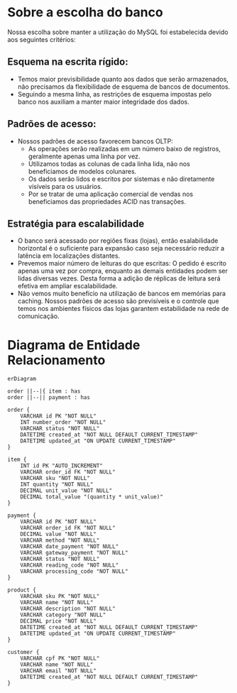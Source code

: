 # Sobre a escolha do banco

Nossa escolha sobre manter a utilização do MySQL foi estabelecida devido aos seguintes critérios:

## Esquema na escrita rígido:
- Temos maior previsibilidade quanto aos dados que serão armazenados, não precisamos da flexibilidade de esquema de bancos de documentos.
- Seguindo a mesma linha, as restrições de esquema impostas pelo banco nos auxiliam a manter maior integridade dos dados.

## Padrões de acesso:
- Nossos padrões de acesso favorecem bancos OLTP:
    - As operações serão realizadas em um número baixo de registros, geralmente apenas uma linha por vez.
    - Utilizamos todas as colunas de cada linha lida, não nos beneficiamos de modelos colunares.
    - Os dados serão lidos e escritos por sistemas e não diretamente visíveis para os usuários.
    - Por se tratar de uma aplicação comercial de vendas nos beneficiamos das propriedades ACID nas transações.

## Estratégia para escalabilidade
- O banco será acessado por regiões fixas (lojas), então esalabilidade horizontal é o suficiente para expansão caso seja necessário reduzir a latência em localizações distantes.
- Prevemos maior número de leituras do que escritas: O pedido é escrito apenas uma vez por compra, enquanto as demais entidades podem ser lidas diversas vezes. Desta forma a adição de réplicas de leitura será efetiva em ampliar escalabilidade.
- Não vemos muito benefício na utilização de bancos em memórias para caching. Nossos padrões de acesso são previsíveis e o controle que temos nos ambientes físicos das lojas garantem estabilidade na rede de comunicação.


# Diagrama de Entidade Relacionamento
```mermaid
erDiagram

order ||--|{ item : has
order ||--|| payment : has

order {
    VARCHAR id PK "NOT NULL"
    INT number_order "NOT NULL"
    VARCHAR status "NOT NULL"
    DATETIME created_at "NOT NULL DEFAULT CURRENT_TIMESTAMP"
    DATETIME updated_at "ON UPDATE CURRENT_TIMESTAMP"
}

item {
    INT id PK "AUTO_INCREMENT"
    VARCHAR order_id FK "NOT NULL"
    VARCHAR sku "NOT NULL"
    INT quantity "NOT NULL"
    DECIMAL unit_value "NOT NULL"
    DECIMAL total_value "(quantity * unit_value)"
}

payment {
    VARCHAR id PK "NOT NULL"
    VARCHAR order_id FK "NOT NULL"
    DECIMAL value "NOT NULL"
    VARCHAR method "NOT NULL"
    VARCHAR date_payment "NOT NULL"
    VARCHAR gateway_payment "NOT NULL"
    VARCHAR status "NOT NULL"
    VARCHAR reading_code "NOT NULL"
    VARCHAR processing_code "NOT NULL"
}

product {
    VARCHAR sku PK "NOT NULL"
    VARCHAR name "NOT NULL"
    VARCHAR description "NOT NULL"
    VARCHAR category "NOT NULL"
    DECIMAL price "NOT NULL"
    DATETIME created_at "NOT NULL DEFAULT CURRENT_TIMESTAMP"
    DATETIME updated_at "ON UPDATE CURRENT_TIMESTAMP"
}

customer {
    VARCHAR cpf PK "NOT NULL"
    VARCHAR name "NOT NULL"
    VARCHAR email "NOT NULL"
    DATETIME created_at "NOT NULL DEFAULT CURRENT_TIMESTAMP"
}
```
